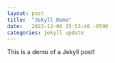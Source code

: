 ```yaml
---
layout: post
title:  "Jekyll Demo"
date:   2022-12-06 15:53:46 -0500
categories: jekyll update
---
```

This is a demo of a Jekyll post!
